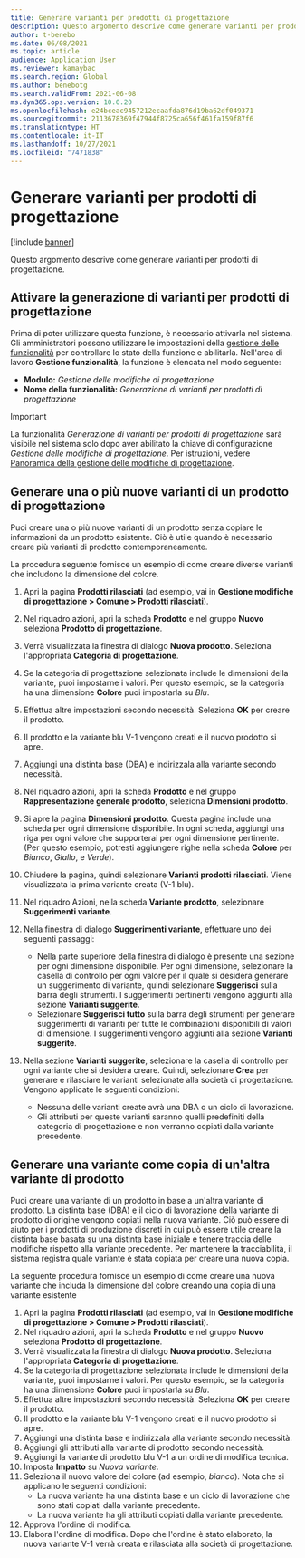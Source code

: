 ```yaml
---
title: Generare varianti per prodotti di progettazione
description: Questo argomento descrive come generare varianti per prodotti di progettazione
author: t-benebo
ms.date: 06/08/2021
ms.topic: article
audience: Application User
ms.reviewer: kamaybac
ms.search.region: Global
ms.author: benebotg
ms.search.validFrom: 2021-06-08
ms.dyn365.ops.version: 10.0.20
ms.openlocfilehash: e24bceac9457212ecaafda876d19ba62df049371
ms.sourcegitcommit: 2113678369f47944f8725ca656f461fa159f87f6
ms.translationtype: HT
ms.contentlocale: it-IT
ms.lasthandoff: 10/27/2021
ms.locfileid: "7471838"
---
```

# <a name="generate-variants-for-engineering-products"></a>Generare varianti per prodotti di progettazione

[!include [banner](../includes/banner.md)]

Questo argomento descrive come generare varianti per prodotti di progettazione.

## <a name="turn-on-variant-generation-for-engineering-products"></a>Attivare la generazione di varianti per prodotti di progettazione

Prima di poter utilizzare questa funzione, è necessario attivarla nel sistema. Gli amministratori possono utilizzare le impostazioni della [gestione delle funzionalità](../../fin-ops-core/fin-ops/get-started/feature-management/feature-management-overview.md) per controllare lo stato della funzione e abilitarla. Nell'area di lavoro **Gestione funzionalità**, la funzione è elencata nel modo seguente:

- **Modulo:** *Gestione delle modifiche di progettazione*
- **Nome della funzionalità:** *Generazione di varianti per prodotti di progettazione*

> [!IMPORTANT]
> La funzionalità *Generazione di varianti per prodotti di progettazione* sarà visibile nel sistema solo dopo aver abilitato la chiave di configurazione *Gestione delle modifiche di progettazione*. Per istruzioni, vedere [Panoramica della gestione delle modifiche di progettazione](product-engineering-overview.md).

## <a name="generate-one-or-more-new-variants-of-an-engineering-product"></a>Generare una o più nuove varianti di un prodotto di progettazione

Puoi creare una o più nuove varianti di un prodotto senza copiare le informazioni da un prodotto esistente. Ciò è utile quando è necessario creare più varianti di prodotto contemporaneamente.

La procedura seguente fornisce un esempio di come creare diverse varianti che includono la dimensione del colore.

1. Apri la pagina **Prodotti rilasciati** (ad esempio, vai in **Gestione modifiche di progettazione \> Comune \> Prodotti rilasciati**).
1. Nel riquadro azioni, apri la scheda **Prodotto** e nel gruppo **Nuovo** seleziona **Prodotto di progettazione**.
1. Verrà visualizzata la finestra di dialogo **Nuova prodotto**. Seleziona l'appropriata **Categoria di progettazione**.
1. Se la categoria di progettazione selezionata include le dimensioni della variante, puoi impostarne i valori. Per questo esempio, se la categoria ha una dimensione **Colore** puoi impostarla su *Blu*.
1. Effettua altre impostazioni secondo necessità. Seleziona **OK** per creare il prodotto.
1. Il prodotto e la variante blu V-1 vengono creati e il nuovo prodotto si apre.
1. Aggiungi una distinta base (DBA) e indirizzala alla variante secondo necessità.
1. Nel riquadro azioni, apri la scheda **Prodotto** e nel gruppo **Rappresentazione generale prodotto**, seleziona **Dimensioni prodotto**.
1. Si apre la pagina **Dimensioni prodotto**. Questa pagina include una scheda per ogni dimensione disponibile. In ogni scheda, aggiungi una riga per ogni valore che supporterai per ogni dimensione pertinente. (Per questo esempio, potresti aggiungere righe nella scheda **Colore** per *Bianco*, *Giallo*, e *Verde*).
1. Chiudere la pagina, quindi selezionare **Varianti prodotti rilasciati**. Viene visualizzata la prima variante creata (V-1 blu).
1. Nel riquadro Azioni, nella scheda **Variante prodotto**, selezionare **Suggerimenti variante**.
1. Nella finestra di dialogo **Suggerimenti variante**, effettuare uno dei seguenti passaggi:

    - Nella parte superiore della finestra di dialogo è presente una sezione per ogni dimensione disponibile. Per ogni dimensione, selezionare la casella di controllo per ogni valore per il quale si desidera generare un suggerimento di variante, quindi selezionare **Suggerisci** sulla barra degli strumenti. I suggerimenti pertinenti vengono aggiunti alla sezione **Varianti suggerite**.
    - Selezionare **Suggerisci tutto** sulla barra degli strumenti per generare suggerimenti di varianti per tutte le combinazioni disponibili di valori di dimensione. I suggerimenti vengono aggiunti alla sezione **Varianti suggerite**.

1. Nella sezione **Varianti suggerite**, selezionare la casella di controllo per ogni variante che si desidera creare. Quindi, selezionare **Crea** per generare e rilasciare le varianti selezionate alla società di progettazione. Vengono applicate le seguenti condizioni:

    - Nessuna delle varianti create avrà una DBA o un ciclo di lavorazione.
    - Gli attributi per queste varianti saranno quelli predefiniti della categoria di progettazione e non verranno copiati dalla variante precedente.

## <a name="generate-a-variant-as-a-copy-of-another-product-variant"></a>Generare una variante come copia di un'altra variante di prodotto

Puoi creare una variante di un prodotto in base a un'altra variante di prodotto. La distinta base (DBA) e il ciclo di lavorazione della variante di prodotto di origine vengono copiati nella nuova variante. Ciò può essere di aiuto per i prodotti di produzione discreti in cui può essere utile creare la distinta base basata su una distinta base iniziale e tenere traccia delle modifiche rispetto alla variante precedente. Per mantenere la tracciabilità, il sistema registra quale variante è stata copiata per creare una nuova copia.

La seguente procedura fornisce un esempio di come creare una nuova variante che includa la dimensione del colore creando una copia di una variante esistente

1. Apri la pagina **Prodotti rilasciati** (ad esempio, vai in **Gestione modifiche di progettazione \> Comune \> Prodotti rilasciati**).
1. Nel riquadro azioni, apri la scheda **Prodotto** e nel gruppo **Nuovo** seleziona **Prodotto di progettazione**.
1. Verrà visualizzata la finestra di dialogo **Nuova prodotto**. Seleziona l'appropriata **Categoria di progettazione**.
1. Se la categoria di progettazione selezionata include le dimensioni della variante, puoi impostarne i valori. Per questo esempio, se la categoria ha una dimensione **Colore** puoi impostarla su *Blu*.
1. Effettua altre impostazioni secondo necessità. Seleziona **OK** per creare il prodotto.
1. Il prodotto e la variante blu V-1 vengono creati e il nuovo prodotto si apre.
1. Aggiungi una distinta base e indirizzala alla variante secondo necessità.
1. Aggiungi gli attributi alla variante di prodotto secondo necessità.
1. Aggiungi la variante di prodotto blu V-1 a un ordine di modifica tecnica.
1. Imposta **Impatto** su *Nuova variante*.
1. Seleziona il nuovo valore del colore (ad esempio, *bianco*). Nota che si applicano le seguenti condizioni: 
    - La nuova variante ha una distinta base e un ciclo di lavorazione che sono stati copiati dalla variante precedente.
    - La nuova variante ha gli attributi copiati dalla variante precedente.
1. Approva l'ordine di modifica.
1. Elabora l'ordine di modifica. Dopo che l'ordine è stato elaborato, la nuova variante V-1 verrà creata e rilasciata alla società di progettazione.
